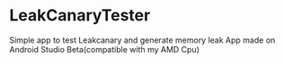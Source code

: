 # LeakCanaryTester
Simple app to test Leakcanary and generate memory leak
App made on Android Studio Beta(compatible with my AMD Cpu)
